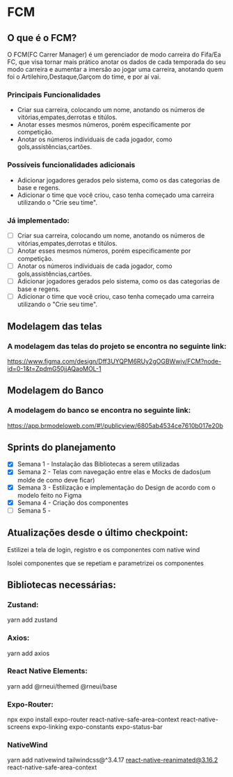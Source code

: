 # FCM

##  O que é o FCM?

O FCM(FC Carrer Manager) é um gerenciador de modo carreira do Fifa/Ea FC, que visa tornar mais prático anotar os dados de cada temporada do seu modo carreira e aumentar a imersão ao jogar uma carreira, anotando quem foi o Artilehiro,Destaque,Garçom do time, e por aí vai.

### Principais Funcionalidades

- Criar sua carreira, colocando um nome, anotando os números de vitórias,empates,derrotas e titúlos.
- Anotar esses mesmos números, porém especificamente por competição.
- Anotar os números indíviduais de cada jogador, como gols,assistências,cartões.

### Possíveis funcionalidades adicionais
- Adicionar jogadores gerados pelo sistema, como os das categorias de base e regens.
- Adicionar o time que você criou, caso tenha começado uma carreira utilizando o "Crie seu time".

### Já implementado:

- [ ] Criar sua carreira, colocando um nome, anotando os números de vitórias,empates,derrotas e titúlos.
- [ ] Anotar esses mesmos números, porém especificamente por competição.
- [ ] Anotar os números indíviduais de cada jogador, como gols,assistências,cartões.
- [ ] Adicionar jogadores gerados pelo sistema, como os das categorias de base e regens.
- [ ] Adicionar o time que você criou, caso tenha começado uma carreira utilizando o "Crie seu time".

## Modelagem das telas

### A modelagem das telas do projeto se encontra no seguinte link: 

https://www.figma.com/design/Dff3UYQPM6RUy2gOGBWwjv/FCM?node-id=0-1&t=ZpdmG50jjAQaoMOL-1

## Modelagem do Banco

### A modelagem do banco se encontra no seguinte link:

https://app.brmodeloweb.com/#!/publicview/6805ab4534ce7610b017e20b

## Sprints do planejamento
- [X] Semana 1 - Instalação das Bibliotecas a serem utilizadas
- [X] Semana 2 - Telas com navegação entre elas e Mocks de dados(um molde de como deve ficar)
- [X] Semana 3 - Estilização e implementação do Design de acordo com o modelo feito no Figma
- [X] Semana 4 - Criação dos componentes
- [ ] Semana 5 - 

## Atualizações desde o último checkpoint:

Estilizei a tela de login, registro e os componentes com native wind 

Isolei componentes que se repetiam e parametrizei os componentes

## Bibliotecas necessárias: 

### Zustand: 

yarn add zustand

### Axios: 

yarn add axios

### React Native Elements:

yarn add @rneui/themed @rneui/base

### Expo-Router:

npx expo install expo-router react-native-safe-area-context react-native-screens expo-linking expo-constants expo-status-bar

### NativeWind 

yarn add nativewind tailwindcss@^3.4.17 react-native-reanimated@3.16.2 react-native-safe-area-context
